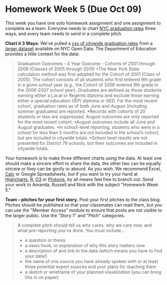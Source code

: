 # Homework Week 5 (Due Oct 09)
 
<!-- Chart it 3 Ways -->
This week you have one solo homework assignment and one assignment to complete as a team. Everyone needs to chart <a href="https://nycopendata.socrata.com/Education/Graduation-Outcomes-Classes-Of-2005-2010-By-Boroug/avir-tzek">NYC graduation rates</a> three ways, and every team needs to send in a complete pitch. <!--more-->

**Chart it 3 Ways:**
We've pulled a [csv of citywide graduation rates](graduation_outcomes.csv) from a <a href="https://nycopendata.socrata.com/Education/Graduation-Outcomes-Classes-Of-2005-2010-By-Boroug/avir-tzek">larger dataset</a> available on NYC Open Data. The Department of Education provides a little context for the data:

> Graduation Outcomes - 4 Year Outcome - Cohorts of 2001 through 2006 (Classes of 2005 through 2010) •The New York State calculation method was first adopted for the Cohort of 2001 (Class of 2005). The cohort consists of all students who first entered 9th grade in a given school year (e.g., the Cohort of 2006 entered 9th grade in the 2006-2007 school year). Graduates are defined as those students earning either a Local or Regents diploma and exclude those earning either a special education (IEP) diploma or GED. For the most recent cohort, graduation rates as of both June and August (including summer graduates) are reported. 
> •Records with cohorts of 20 students or less are suppressed. August outcomes are only reported for the most recent cohort. 
> •August outcomes include all June and August graduates. •In school-level reporting, students who were in a school for less than 5 months are not included in the school’s cohort, but are included in citywide totals. 
> •School level results are not presented for District 79 schools, but their outcomes are included in citywide totals.

Your homework is to make three different charts using the data. At least one should make a sincere effort to share the data, the other two can be equally sincere or they can be goofy or absurd. As you wish. We recommend Excel, <a href="http://www.libreoffice.org/">Calc</a> or Google Spreadsheets, but if you want to try your hand at <a href="http://www.highcharts.com/">Highcharts</a>, <a href="http://www.r-project.org/">R</a>, <a href="http://d3js.org/">D3</a> or <a href="http://mbostock.github.com/protovis/">Protovis</a>, by all means feel free to branch out. Send your work to Amanda, Russell and Nick with the subject "Homework Week 5."

**Team – pitches for your first story.**
Post your first pitches to the class blog. Pitches should be published so that your classmates can read them, but you can use the "Member Access" module to ensure that posts are not visible to the larger public. Use the "Story 1" and "Pitch" categories.
> A complete pitch should tell us who cares, why we care now, and what pre-reporting you’ve done. You must include...
> + a question or thesis  
> + a news hook, or explanation of why this story matters now  
> + a description of and link to the data (which means you have to find your data!)  
> + the name of one source you have already spoken with or at least three potential expert sources and your plans for reaching them  
> + a sketch or wireframe of your planned visualization (you can bring this in on paper)  



